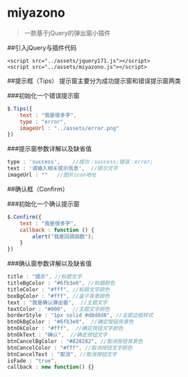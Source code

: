 # miyazono
>一款基于jQuery的弹出窗小插件

##引入jQuery与插件代码

	<script src="../assets/jquery171.js"></script>
    <script src="../assets/miyazono.js"></script>

##提示框（Tips）
提示窗主要分为成功提示窗和错误提示窗两类

###初始化一个错误提示窗
```javascript
$.Tips({
	text : "我是很多字",
	type : "error",
	imageUrl : "../assets/error.png"
})
```
###提示窗参数详解以及缺省值
```javascript
type : 'success',    //成功：success;错误：error;
text : '请输入相关提示信息',  //提示文字
imageUrl : ""   //图片icon地址
```
##确认框（Confirm）

###初始化一个确认提示窗
```javascript
$.Confirm({
	text : "我是很多字",
	callback : function () {
		alert("我是回调函数");
	}
})
```
###确认窗参数详解以及缺省值
```javascript
title : "提示", //标题文字
titleBgColor : "#6fb3e0", //标题颜色
titleColor : "#fff", //标题文字颜色
boxBgColor : "#fff", //盒子背景颜色
text : "我是确认弹出窗",  //主题文字
textColor : "#000",  //主题文字颜色
borderStyle : "1px solid #d8d8d8", //主题边框样式
btnOkBgColor : "#6fb3e0",  //确定按钮背景色
btnOkColor : "#fff",  //确定按钮文字颜色
btnOkText : "确认",  //确定按钮文字
btnCancelBgColor : "#828282", //取消按钮背景色
btnCancelColor : "#fff", //取消按钮文字颜色
btnCancelText : "取消", //取消按钮文字
isFade : "true",
callback : new function() {} 			
```